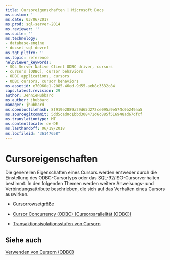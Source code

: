 ```yaml
---
title: Cursoreigenschaften | Microsoft Docs
ms.custom: ''
ms.date: 03/06/2017
ms.prod: sql-server-2014
ms.reviewer: ''
ms.suite: ''
ms.technology:
- database-engine
- docset-sql-devref
ms.tgt_pltfrm: ''
ms.topic: reference
helpviewer_keywords:
- SQL Server Native Client ODBC driver, cursors
- cursors [ODBC], cursor behaviors
- ODBC applications, cursors
- ODBC cursors, cursor behaviors
ms.assetid: e70960e1-2085-46ed-9d55-aeb8c3532c84
caps.latest.revision: 29
author: JennieHubbard
ms.author: jhubbard
manager: jhubbard
ms.openlocfilehash: 8f919e2889a29d65d272ce095a9e574c0b249aa5
ms.sourcegitcommit: 5dd5cad0c1bbd308471d6c885f516948ad67dfcf
ms.translationtype: MT
ms.contentlocale: de-DE
ms.lasthandoff: 06/19/2018
ms.locfileid: "36147658"
---
```

# <a name="cursor-properties"></a>Cursoreigenschaften
  Die generellen Eigenschaften eines Cursors werden entweder durch die Einstellung des ODBC-Cursortyps oder das SQL-92/ISO-Cursorverhalten bestimmt. In den folgenden Themen werden weitere Anweisungs- und Verbindungsattribute beschrieben, die sich auf das Verhalten eines Cursors auswirken.  
  
-   [Cursorrowsetgröße](cursor-rowset-size.md)  
  
-   [Cursor Concurrency &#40;ODBC&#41; (Cursorparallelität (ODBC))](cursor-concurrency-odbc.md)  
  
-   [Transaktionsisolationsstufen von Cursorn](cursor-transaction-isolation-level.md)  
  
## <a name="see-also"></a>Siehe auch  
 [Verwenden von Cursorn &#40;ODBC&#41;](../using-cursors-odbc.md)  
  
  